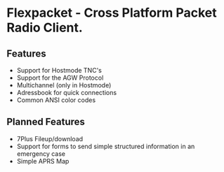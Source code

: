 # Flexpacket - Cross Platform Packet Radio Client.

## Features

- Support for Hostmode TNC's
- Support for the AGW Protocol 
- Multichannel (only in Hostmode)
- Adressbook for quick connections
- Common ANSI color codes

## Planned Features

- 7Plus Fileup/download
- Support for forms to send simple structured information in an emergency case
- Simple APRS Map

